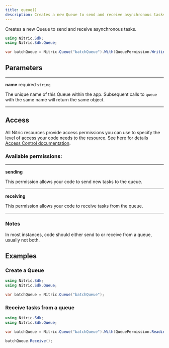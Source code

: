 ```yaml
---
title: queue()
description: Creates a new Queue to send and receive asynchronous tasks.
---
```


Creates a new Queue to send and receive asynchronous tasks.

```C#
using Nitric.Sdk;
using Nitric.Sdk.Queue;

var batchQueue = Nitric.Queue("batchQueue").With(QueuePermission.Writing);
```

## Parameters

---

**name** required `string`

The unique name of this Queue within the app. Subsequent calls to `queue` with the same name will return the same object.

---

## Access

All Nitric resources provide access permissions you can use to specify the level of access your code needs to the resource. See here for details [Access Control documentation](../../../../access-control).

### Available permissions:

---

**sending**

This permission allows your code to send new tasks to the queue.

---

**receiving**

This permission allows your code to receive tasks from the queue.

---

### Notes

In most instances, code should either send to or receive from a queue, usually not both.

## Examples

### Create a Queue

```C#
using Nitric.Sdk;
using Nitric.Sdk.Queue;

var batchQueue = Nitric.Queue("batchQueue");
```

### Receive tasks from a queue

```C#
using Nitric.Sdk;
using Nitric.Sdk.Queue;

var batchQueue = Nitric.Queue("batchQueue").With(QueuePermission.Reading);

batchQueue.Receive();
```
